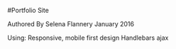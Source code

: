 #Portfolio Site

Authored By Selena Flannery
January 2016

Using:
Responsive, mobile first design
Handlebars
ajax
